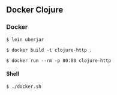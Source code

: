 ## Docker Clojure

### Docker
```shell
$ lein uberjar

$ docker build -t clojure-http .

$ docker run --rm -p 80:80 clojure-http
```

#### Shell
```shell
$ ./docker.sh
```